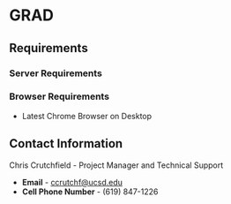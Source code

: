 # GRAD

## Requirements
### Server Requirements
### Browser Requirements
* Latest Chrome Browser on Desktop

## Contact Information
Chris Crutchfield - Project Manager and Technical Support
* **Email** - ccrutchf@ucsd.edu
* **Cell Phone Number** - (619) 847-1226
